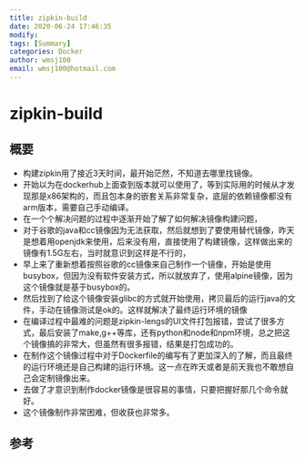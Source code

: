 ```yaml
---
title: zipkin-build
date: 2020-06-24 17:46:35
modify: 
tags: [Summary]
categories: Docker
author: wmsj100
email: wmsj100@hotmail.com
---
```


# zipkin-build

## 概要

- 构建zipkin用了接近3天时间，最开始茫然，不知道去哪里找镜像。
- 开始以为在dockerhub上面查到版本就可以使用了，等到实际用的时候从才发现那是x86架构的，而且包本身的嵌套关系非常复杂，底层的依赖镜像都没有arm版本，需要自己手动编译。
- 在一个个解决问题的过程中逐渐开始了解了如何解决镜像构建问题，
- 对于谷歌的java和cc镜像因为无法获取，然后就想到了要使用替代镜像，昨天是想着用openjdk来使用，后来没有用，直接使用了构建镜像，这样做出来的镜像有1.5G左右，当时就意识到这样是不行的，
- 早上来了重新想着按照谷歌的cc镜像来自己制作一个镜像，开始是使用busybox，但因为没有软件安装方式，所以就放弃了，使用alpine镜像，因为这个镜像就是基于busybox的。
- 然后找到了给这个镜像安装glibc的方式就开始使用，拷贝最后的运行java的文件，手动在镜像测试是ok的。这样就解决了最终运行环境的镜像
- 在编译过程中最难的问题是zipkin-lengs的UI文件打包报错，尝试了很多方式，最后安装了make,g++等库，还有python和node和npm环境，总之把这个镜像搞的非常大，但虽然有很多报错，结果是打包成功的。
- 在制作这个镜像过程中对于Dockerfile的编写有了更加深入的了解，而且最终的运行环境还是自己构建的运行环境。这一点在昨天或者是前天我也不敢想自己会定制镜像出来。
- 去做了才意识到制作docker镜像是很容易的事情，只要把握好那几个命令就好。
- 这个镜像制作非常困难，但收获也非常多。

## 参考

